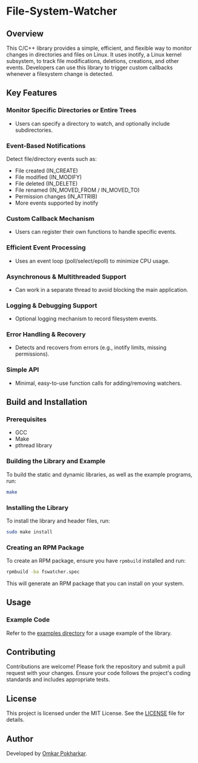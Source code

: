 # File-System-Watcher

## Overview
This C/C++ library provides a simple, efficient, and flexible way to monitor changes in directories and files on Linux. It uses inotify, a Linux kernel subsystem, to track file modifications, deletions, creations, and other events. Developers can use this library to trigger custom callbacks whenever a filesystem change is detected.

## Key Features
### Monitor Specific Directories or Entire Trees
- Users can specify a directory to watch, and optionally include subdirectories.

### Event-Based Notifications
Detect file/directory events such as:
- File created (IN_CREATE)
- File modified (IN_MODIFY)
- File deleted (IN_DELETE)
- File renamed (IN_MOVED_FROM / IN_MOVED_TO)
- Permission changes (IN_ATTRIB)
- More events supported by inotify

### Custom Callback Mechanism
- Users can register their own functions to handle specific events.

### Efficient Event Processing
- Uses an event loop (poll/select/epoll) to minimize CPU usage.

### Asynchronous & Multithreaded Support
- Can work in a separate thread to avoid blocking the main application.

### Logging & Debugging Support
- Optional logging mechanism to record filesystem events.

### Error Handling & Recovery
- Detects and recovers from errors (e.g., inotify limits, missing permissions).

### Simple API
- Minimal, easy-to-use function calls for adding/removing watchers.

## Build and Installation

### Prerequisites
- GCC
- Make
- pthread library

### Building the Library and Example
To build the static and dynamic libraries, as well as the example programs, run:
```sh
make
```

### Installing the Library
To install the library and header files, run:
```sh
sudo make install
```

### Creating an RPM Package
To create an RPM package, ensure you have `rpmbuild` installed and run:
```sh
rpmbuild -ba fswatcher.spec
```

This will generate an RPM package that you can install on your system.

## Usage

### Example Code
Refer to the [examples directory](examples) for a usage example of the library.

## Contributing

Contributions are welcome! Please fork the repository and submit a pull request with your changes. Ensure your code follows the project's coding standards and includes appropriate tests.

## License

This project is licensed under the MIT License. See the [LICENSE](LICENSE) file for details.

## Author

Developed by [Omkar Pokharkar](https://github.com/OmkarPokharkar).